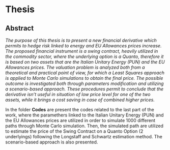 # Thesis

## Abstract
*The purpose of this thesis is to present a new financial derivative which permits to hedge
risk linked to energy and EU Allowances prices increase.
The proposed financial instrument is a swing contract, heavily utilized in the commodity
sector, where the underlying option is a Quanto, therefore it is based on two assets that are
the Italian Unitary Energy (PUN) and the EU Allowances prices.
The valuation problem is analyzed both from a theoretical and practical point of view,
for which a Least Squares approach is applied to Monte Carlo simulations to obtain the
final price. The possible outcome is investigated both through parameters modification and
utilizing a scenario-based approach. These procedures permit to conclude that the derivative
isn’t useful in situation of low price level for one of the two assets, while it brings a cost
saving in case of combined higher prices.*

In the folder **Codes** are present the codes related to the last part of the work, where the paramethers linked to the Italian Unitary Energy (PUN) and the EU Allowances prices are utilized in order to simulate 1000 different paths through Monte Carlo simulation. Then, the simulated path are utilized to estimate the price of the Swing Contract on a Quanto Option (2 underlyings) following the Longstaff and Schwartz estimation method. The scenario-based approach is also presented. 

